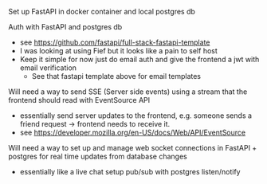 Set up FastAPI in docker container and local postgres db

Auth with FastAPI and postgres db

- see https://github.com/fastapi/full-stack-fastapi-template
- I was looking at using Fief but it looks like a pain to self host
- Keep it simple for now just do email auth and give the frontend a jwt with email verification
  - See that fastapi template above for email templates

Will need a way to send SSE (Server side events) using a stream that the frontend should read with EventSource API

- essentially send server updates to the frontend, e.g. someone sends a friend request -> frontend needs to receive it.
- see https://developer.mozilla.org/en-US/docs/Web/API/EventSource

Will need a way to set up and manage web socket connections in FastAPI + postgres for real time updates from database changes

- essentially like a live chat setup pub/sub with postgres listen/notify
